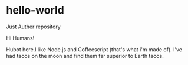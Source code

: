 # hello-world
Just Auther repository

Hi Humans!

Hubot here.I like Node.js and Coffeescript (that's what i'm made of).
I've had tacos on the moon and find them  far superior to Earth tacos.
